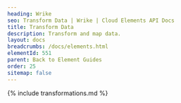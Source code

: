 ```yaml
---
heading: Wrike
seo: Transform Data | Wrike | Cloud Elements API Docs
title: Transform Data
description: Transform and map data.
layout: docs
breadcrumbs: /docs/elements.html
elementId: 551
parent: Back to Element Guides
order: 25
sitemap: false
---
```


{% include transformations.md %}
